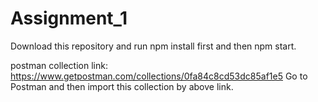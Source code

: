 # Assignment_1

Download this repository and run npm install first and then npm start.

postman collection link: https://www.getpostman.com/collections/0fa84c8cd53dc85af1e5
Go to Postman and then import this collection by above link.
